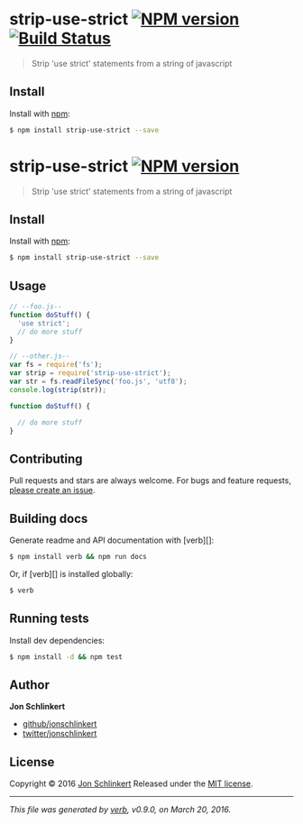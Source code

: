 # strip-use-strict [![NPM version](https://img.shields.io/npm/v/strip-use-strict.svg)](https://www.npmjs.com/package/strip-use-strict) [![Build Status](https://img.shields.io/travis/jonschlinkert/strip-use-strict.svg)](https://travis-ci.org/jonschlinkert/strip-use-strict)

> Strip 'use strict' statements from a string of javascript

## Install

Install with [npm](https://www.npmjs.com/):

```sh
$ npm install strip-use-strict --save
```

# strip-use-strict [![NPM version](https://img.shields.io/npm/v/strip-use-strict.svg)](https://www.npmjs.com/)

> Strip 'use strict' statements from a string of javascript

## Install

Install with [npm](https://www.npmjs.com/):

```sh
$ npm install strip-use-strict --save
```

## Usage

```js
// --foo.js--
function doStuff() {
  'use strict';
  // do more stuff
}

// --other.js--
var fs = require('fs');
var strip = require('strip-use-strict');
var str = fs.readFileSync('foo.js', 'utf8');
console.log(strip(str));

function doStuff() {

  // do more stuff
}
```

## Contributing

Pull requests and stars are always welcome. For bugs and feature requests, [please create an issue](https://github.com/jonschlinkert/strip-use-strict/issues/new).

## Building docs

Generate readme and API documentation with [verb][]:

```sh
$ npm install verb && npm run docs
```

Or, if [verb][] is installed globally:

```sh
$ verb
```

## Running tests

Install dev dependencies:

```sh
$ npm install -d && npm test
```

## Author

**Jon Schlinkert**

* [github/jonschlinkert](https://github.com/jonschlinkert)
* [twitter/jonschlinkert](http://twitter.com/jonschlinkert)

## License

Copyright © 2016 [Jon Schlinkert](https://github.com/jonschlinkert)
Released under the [MIT license](https://github.com/jonschlinkert/strip-use-strict/blob/master/LICENSE).

***

_This file was generated by [verb](https://github.com/verbose/verb), v0.9.0, on March 20, 2016._
